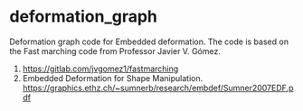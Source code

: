 # deformation_graph
Deformation graph code for Embedded deformation.
The code is based on the Fast marching code from Professor Javier V. Gómez. 


1. https://gitlab.com/jvgomez1/fastmarching
2. Embedded Deformation for Shape Manipulation. 
    https://graphics.ethz.ch/~sumnerb/research/embdef/Sumner2007EDF.pdf
